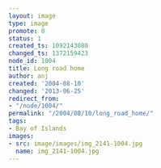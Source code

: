 ```yaml
---
layout: image
type: image
promote: 0
status: 1
created_ts: 1092143080
changed_ts: 1372159423
node_id: 1004
title: Long road home
author: anj
created: '2004-08-10'
changed: '2013-06-25'
redirect_from:
- "/node/1004/"
permalink: "/2004/08/10/long_road_home/"
tags:
- Bay of Islands
images:
- src: image/images/img_2141-1004.jpg
  name: img_2141-1004.jpg
---
```


